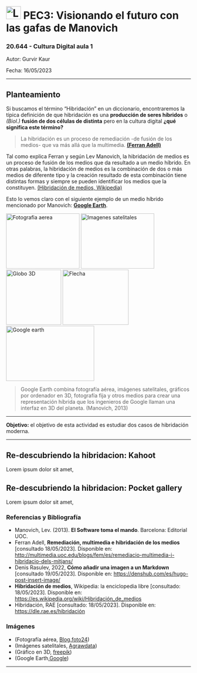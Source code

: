 # <image src="/img/Logo_blau_uoc.png" alt="Logo de UOC" width="40px" height="35px" margin="0px"> PEC3: Visionando el futuro con las gafas de Manovich  

### 20.644 - Cultura Digital aula 1 


Autor: Gurvir Kaur

Fecha: 16/05/2023

---
 
## Planteamiento

Si buscamos el término “Hibridación” en un diccionario, encontraremos la típica definición de que hibridación es una **producción de seres híbridos** o *(Biol.)* **fusión de dos células de distinta** pero en la cultura digital **¿qué significa este término?**

 >La hibridación es un proceso de remediación -de fusión de los medios- que va más allá que la multimedia. [**(Ferran Adell)**](http://multimedia.uoc.edu/blogs/fem/es/remediacio-multimedia-i-hibridacio-dels-mitjans/)

Tal como explica Ferran y según Lev Manovich, la hibridación de medios es un proceso de fusión de los medios que da resultado a un medio híbrido. En otras palabras, la hibridación de medios es la combinación de dos o más medios de diferente tipo y la creación resultado de esta combinación tiene distintas formas y siempre se pueden identificar los medios que la constituyen. [(Hibridación de medios, Wikipedia)](https://es.wikipedia.org/wiki/Hibridaci%C3%B3n_de_medios)

Esto lo vemos claro con el siguiente ejemplo de un medio híbrido mencionado por Manovich: [**Google Earth**](https://www.google.com/intl/es/earth/).

 
<image src="/img/fotografia_aerea.jpg" alt="Fotografia aerea" width="200px" height="150px" caption="blog.foto24.com"> <image src="/img/imagenes_satelitales.jpg" alt="Imagenes satelitales" width="200px" height="150px" caption="agrawdata.com"> <image src="/img/globe_3D.png" alt="Globo 3D" width="150px" height="150px" caption="freepik.es"> <image src="/img/arrow.png" alt="Flecha" width="180px" height="150px" caption="vecteezy.com" > <image src="/img/Google_Earth.jpg" alt="Google earth" width="240px" height="150px" caption="lavanguardia.com">
 
 
>Google Earth combina fotografía aérea, imágenes satelitales, gráficos por ordenador en 3D, fotografía fija y otros medios para crear una representación híbrida que los ingenieros de Google llaman una interfaz en 3D del planeta. (Manovich, 2013)

---
 
**Objetivo:** el objetivo de esta actividad es estudiar dos casos de hibridación moderna. 

---
 
## Re-descubriendo la hibridacion: Kahoot

Lorem ipsum dolor sit amet, 



## Re-descubriendo la hibridacion: Pocket gallery

Lorem ipsum dolor sit amet, 


### Referencias y Bibliografía

* Manovich, Lev. (2013). **El Software toma el mando**. Barcelona: Editorial UOC.
* Ferran Adell, **Remediación, multimedia e hibridación de los medios** [consultado 18/05/2023]. Disponible en: http://multimedia.uoc.edu/blogs/fem/es/remediacio-multimedia-i-hibridacio-dels-mitjans/
* Denis Rasulev, 2022, **Cómo añadir una imagen a un Markdown** [consultado 19/05/2023]. Disponible en: https://denshub.com/es/hugo-post-insert-image/
* **Hibridación de medios**, Wikipedia: la enciclopedia libre [consultado: 18/05/2023]. Disponible en: https://es.wikipedia.org/wiki/Hibridación_de_medios
* Hibridación, RAE [consultado: 18/05/2023]. Disponible en: https://dle.rae.es/hibridación
 
### Imágenes
 * (Fotografía aérea, [Blog.foto24](https://blog.foto24.com/fotografia-aerea-consejos-basicos/))
 * (Imágenes satelitales, [Agrawdata](https://agrawdata.com/teledeteccion-imagenes-satelitales-agricultura/))
 * (Gráfico en 3D, [freepik](https://www.freepik.es/vector-premium/globo-poligonal-3d-conexiones-globales_4992214.htm))
 * (Google Earth,[Google](https://www.google.com/intl/es/earth/))


----
